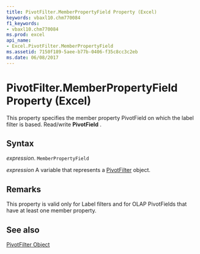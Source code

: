 ```yaml
---
title: PivotFilter.MemberPropertyField Property (Excel)
keywords: vbaxl10.chm770084
f1_keywords:
- vbaxl10.chm770084
ms.prod: excel
api_name:
- Excel.PivotFilter.MemberPropertyField
ms.assetid: 7150f189-5aee-b77b-0406-f35c8cc3c2eb
ms.date: 06/08/2017
---
```



# PivotFilter.MemberPropertyField Property (Excel)

This property specifies the member property PivotField on which the label filter is based. Read/write  **PivotField** .


## Syntax

 _expression_. `MemberPropertyField`

 _expression_ A variable that represents a [PivotFilter](Excel.PivotFilter.md) object.


## Remarks

This property is valid only for Label filters and for OLAP PivotFields that have at least one member property.


## See also


[PivotFilter Object](Excel.PivotFilter.md)

